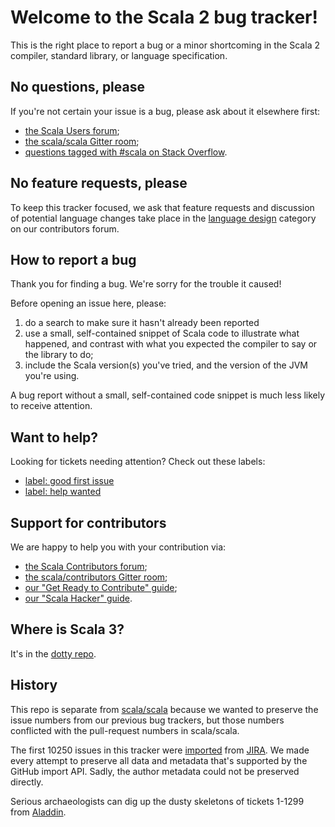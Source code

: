 # Welcome to the Scala 2 bug tracker!

This is the right place to report a bug or a minor shortcoming in the Scala 2 compiler, standard library, or language specification.

## No questions, please

If you're not certain your issue is a bug, please ask about it elsewhere first:

 - [the Scala Users forum](https://users.scala-lang.org/);
 - [the scala/scala Gitter room](https://gitter.im/scala/scala);
 - [questions tagged with #scala on Stack Overflow](https://stackoverflow.com/questions/tagged/scala).

## No feature requests, please

To keep this tracker focused, we ask that feature requests and discussion of potential language changes take place in the [language design](https://contributors.scala-lang.org/c/language-design) category on our contributors forum.

## How to report a bug

Thank you for finding a bug. We're sorry for the trouble it caused!

Before opening an issue here, please:

  1. do a search to make sure it hasn't already been reported
  2. use a small, self-contained snippet of Scala code to illustrate what happened, and contrast with what you expected the compiler to say or the library to do;
  3. include the Scala version(s) you've tried, and the version of the JVM you're using.

A bug report without a small, self-contained code snippet is much less likely to receive attention.

## Want to help?

Looking for tickets needing attention? Check out these labels:

- [label: good first issue](https://github.com/scala/bug/labels/good%20first%20issue)
- [label: help wanted](https://github.com/scala/bug/labels/help%20wanted)

## Support for contributors

We are happy to help you with your contribution via:

 - [the Scala Contributors forum](https://contributors.scala-lang.org/);
 - [the scala/contributors Gitter room](https://gitter.im/scala/contributors);
 - [our "Get Ready to Contribute" guide](https://github.com/scala/scala/#get-ready-to-contribute);
 - [our "Scala Hacker" guide](https://scala-lang.org/contribute/hacker-guide.html).

## Where is Scala 3?

It's in the [dotty repo](https://github.com/lampepfl/dotty).

## History

This repo is separate from [scala/scala](https://github.com/scala/scala) because we wanted to preserve the issue numbers from our previous bug trackers, but those numbers conflicted with the pull-request numbers in scala/scala.

The first 10250 issues in this tracker were [imported](https://github.com/adriaanm/bbj) from [JIRA](https://issues.scala-lang.org?orig=1). We made every attempt to preserve all data and metadata that's supported by the GitHub import API. Sadly, the author metadata could not be preserved directly.

Serious archaeologists can dig up the dusty skeletons of tickets 1-1299 from [Aladdin](https://lrytz.github.io/scala-aladdin-bugtracker/displayBugs.do.html).

